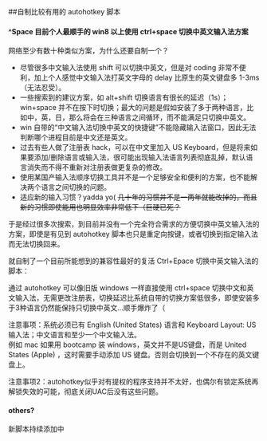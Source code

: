 ##自制比较有用的 autohotkey 脚本

#### ^Space 目前个人最顺手的 win8 以上使用 ctrl+space 切换中英文输入法方案
网络至少有数十种类似方案，为什么还要自制一个？
* 尽管很多中文输入法使用 shift 可以切换中英文，但是对 coding 非常不便利，加上个人感觉中文输入法打英文字母的 delay 比原生的英文键盘多 1-3ms（无法忍受）。
* 一些搜索到的建议方案，如 alt+shift 切换语言有很长的延迟（1s）；win+space 并不在按下时切换；最大的问题是假如安装了多于两种语言，比如中，英，日，那么将会在三种语言之间循环，而不能满足只切换中英文。
* win 自带的“中文输入法切换中英文的快捷键”不能隐藏输入法窗口，因此无法判断哪个进程目前是中文还是英文。
* 过去有些人做了注册表 hack，可以在中文里加入 US Keyboard，但是将来如果要添加/删除语言或输入法，很可能出现输入法语言列表彻底乱掉，默认语言消失而不得不重新对注册表做更复杂的修改。
* 使用某国产输入法顺序切换工具并不是一个足够安全和便利的方案，也不能解决两个语言之间切换的问题。
* 适应新的输入习惯？yadda yo(  <s>几十年的习惯并不是一两年就能改掉的，而且新的习惯即使能用也明显效率非常低下（巨硬已死？</s>

于是经过很多次搜索，到目前并没有一个完全符合需求的方便切换中英文输入法的方案，即使是有见到 autohotkey 脚本也只是重定向按键，或者切换到指定输入法而无法切换回来。

就自制了一个目前所能想到的兼容性最好的复活 Ctrl+Epace 切换中英文输入法的脚本：

通过 autohotkey 可以像旧版 windows 一样直接使用 ctrl+space 切换中文和英文输入法，无需更改注册表，切换延迟比系统自带的切换方案低很多，即使安装多于3种语言仍然能保持只切换中英文...顺手爆炸了（

注意事项：系统必须已有 English (United States) 语言和 Keyboard Layout: US 输入法；中文语言和至少一个中文输入法。  
例如 mac 如果用 bootcamp 装 windows，英文并不是US键盘，而是 United States (Apple) ，这时需要手动添加 US 键盘。否则会切换到一个不存在的英文键盘上。

注意事项2：autohotkey似乎对有提权的程序支持并不太好，也偶尔有锁定系统再解锁失效的可能，彻底关闭UAC后没有这些问题。

#### others?
新脚本持续添加中